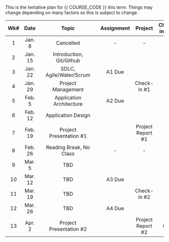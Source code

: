 This is the tentative plan for {{ COURSE_CODE }} this term.
Things may change depending on many factors so this is subject to change.

| Wk# | Date     | |Topic                                          | | Assignment | Project                 | Check-in Quiz |
|:---:|:--------:|:-:|:-------------------------------------------:|:-:| :----------:|:-----------------------:|:-------------:|
| 1   | Jan. 8   | | Cancelled                                     | |  -         | -                       | -             |
| 2   | Jan. 15  | | Introduction, Git/Github                      | |            |                         |               |
| 3   | Jan. 22  | | SDLC, Agile/Water/Scrum                       | | A1 Due     |                         | Q1            |
| 4   | Jan. 29  | | Project Management                            | |            | Check-in #1             | Q2            |
| 5   | Feb. 5   | | Application Architecture                      | | A2 Due     |                         | Q3            |
| 6   | Feb. 12  | | Application Design                            | |            |                         | Q4            |
| 7   | Feb. 19  | | Project Presentation #1                       | |            | Project Report #1       | Q5            |
| 8   | Feb. 26  | | Reading Break, No Class                       | | -          | -                       | -             |
| 9   | Mar. 5   | | TBD                                           | |            |                         | Q6            |
| 10  | Mar. 12  | | TBD                                           | | A3 Due     |                         | Q7            |
| 11  | Mar. 19  | | TBD                                           | |            | Check-in #2             | Q8            |
| 12  | Mar. 26  | | TBD                                           | | A4 Due     |                         | Q9            |
| 13  | Apr. 2   | | Project Presentation #2                       | |            | Project Report #2       | Q10           |

